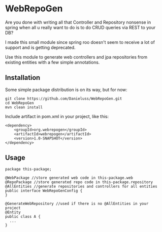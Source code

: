 # WebRepoGen

Are you done with writing all that Controller and Repository nonsense in spring when all u really want to do is to do CRUD queries via REST to your DB?

I made this small module since spring roo doesn't seem to receive a lot of support and is getting deprecated.

Use this module to generate web controllers and jpa repositories from existing entities with a few simple annotations.


## Installation

Some simple package distribution is on its way, but for now:

```
git clone https://github.com/Danieluss/WebRepoGen.git
cd WebRepoGen
mvn clean install
```

Include artifact in pom.xml in your project, like this:

```
<dependency>
    <groupId>org.webrepogen</groupId>
    <artifactId>webrepogen</artifactId>
    <version>1.0-SNAPSHOT</version>
</dependency>
```

## Usage
```
package this-package;

@WebPackage //store generated web code in this-package.web
@RepoPackage //store generated repo code in this-package.repository
@AllEntities //generate repositories and controllers for all entities
public interface WebRepoGenConfig {
}

```

```
@GenerateWebRepository //used if there is no @AllEntities in your project
@Entity
public class A {
  ...
}
```

